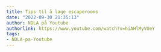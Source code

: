 ```yaml
---
title: Tips til å lage escaperooms
date: "2022-09-30 21:35:13"
author: NDLA på Youtube
authorlink: https://www.youtube.com/watch?v=hiAHlMyVUeY
tags:
- NDLA-pa-Youtube
---
```

